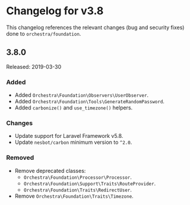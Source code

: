 # Changelog for v3.8

This changelog references the relevant changes (bug and security fixes) done to `orchestra/foundation`.

## 3.8.0

Released: 2019-03-30

### Added

* Added `Orchestra\Foundation\Observers\UserObserver`.
* Added `Orchestra\Foundation\Tools\GenerateRandomPassword`.
* Added `carbonize()` and `use_timezone()` helpers.

### Changes

* Update support for Laravel Framework v5.8.
* Update `nesbot/carbon` minimum version to `^2.0`.

### Removed

* Remove deprecated classes:
    - `Orchestra\Foundation\Processor\Processor`.
    - `Orchestra\Foundation\Support\Traits\RouteProvider`.
    - `Orchestra\Foundation\Traits\RedirectUser`.
* Remove `Orchestra\Foundation\Traits\Timezone`.
